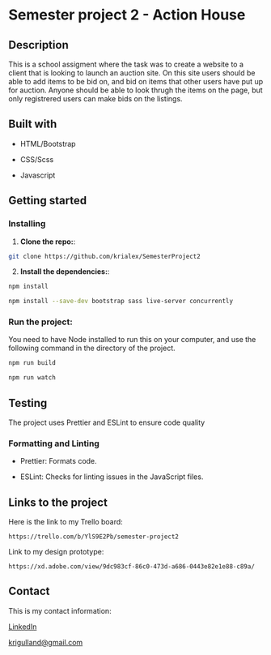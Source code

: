 # Semester project 2 - Action House

## Description

This is a school assigment where the task was to create a website to a client that is looking to launch an auction site. On this site users should be able to add items to be bid on, and bid on items that other users have put up for auction. Anyone should be able to look thrugh the items on the page, but only registrered users can make bids on the listings.

## Built with

- HTML/Bootstrap

- CSS/Scss

- Javascript

## Getting started

### Installing

1. **Clone the repo:**:

```bash
git clone https://github.com/krialex/SemesterProject2
```

2. **Install the dependencies:**:

```bash
npm install
```

```bash
npm install --save-dev bootstrap sass live-server concurrently
```

### **Run the project:**

You need to have Node installed to run this on your computer, and use the following command in the directory of the project.

```bash
npm run build
```

```bash
npm run watch
```

## Testing

The project uses Prettier and ESLint to ensure code quality

### Formatting and Linting

- Prettier: Formats code.

- ESLint: Checks for linting issues in the JavaScript files.

## Links to the project

Here is the link to my Trello board:

```
https://trello.com/b/YlS9E2Pb/semester-project2
```

Link to my design prototype:

```
https://xd.adobe.com/view/9dc983cf-86c0-473d-a686-0443e82e1e88-c89a/
```

## Contact

This is my contact information:

[LinkedIn](https://www.linkedin.com/feed/?trk=guest_homepage-basic_nav-header-signin 'KristineAlexandersen profile')

<krigulland@gmail.com>
